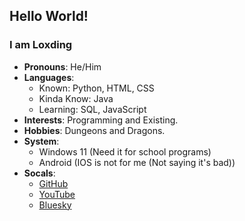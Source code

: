 ## Hello World!
### I am Loxding
- **Pronouns**: He/Him
- **Languages**: 
  - Known: Python, HTML, CSS
  - Kinda Know: Java
  - Learning: SQL, JavaScript
- **Interests**: Programming and Existing.
- **Hobbies**: Dungeons and Dragons.
- **System**:
  - Windows 11 (Need it for school programs)
  - Android (IOS is not for me (Not saying it's bad))
- **Socals**:
  - [GitHub](https://github.com/Loxding)
  - [YouTube](https://www.youtube.com/@loxding)
  - [Bluesky](https://bsky.app/profile/loxding.dev)
